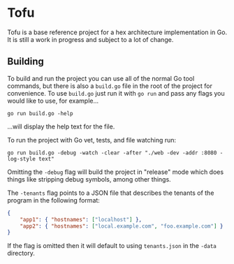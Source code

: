 # Tofu

Tofu is a base reference project for a hex architecture implementation in Go.
It is still a work in progress and subject to a lot of change.

## Building

To build and run the project you can use all of the normal Go tool commands, but there is also a `build.go` file in the root of the project for convenience.
To use `build.go` just run it with `go run` and pass any flags you would like to use, for example...
```
go run build.go -help
```
...will display the help text for the file.

To run the project with Go vet, tests, and file watching run:
```
go run build.go -debug -watch -clear -after "./web -dev -addr :8080 -log-style text"
```

Omitting the `-debug` flag will build the project in "release" mode which does things like stripping debug symbols, among other things.

The `-tenants` flag points to a JSON file that describes the tenants of the program in the following format:

```json
{
	"app1": { "hostnames": ["localhost"] },
	"app2": { "hostnames": ["local.example.com", "foo.example.com"] }
}
```
If the flag is omitted then it will default to using `tenants.json` in the `-data` directory.
